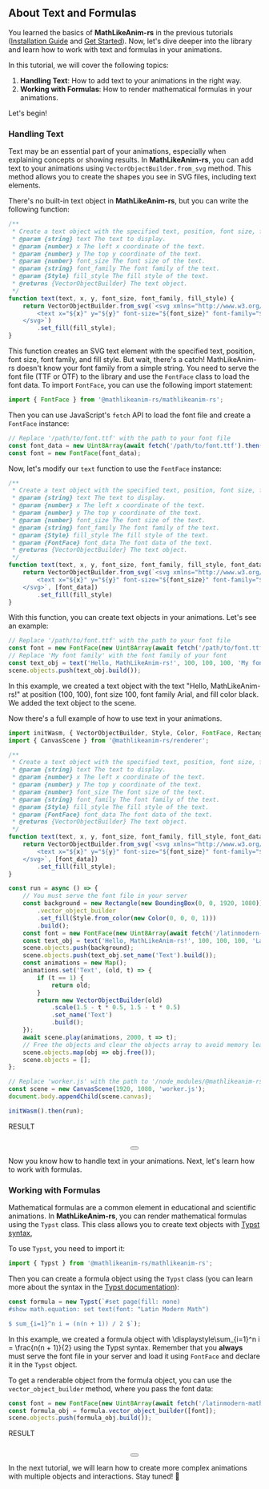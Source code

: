 ## About Text and Formulas

<link rel="stylesheet" href="https://cdn.jsdelivr.net/npm/katex@0.16.21/dist/katex.min.css" integrity="sha384-zh0CIslj+VczCZtlzBcjt5ppRcsAmDnRem7ESsYwWwg3m/OaJ2l4x7YBZl9Kxxib" crossorigin="anonymous">

You learned the basics of **MathLikeAnim-rs** in the previous tutorials ([Installation Guide](./tutorial-Install%20the%20library.html) and [Get Started](./tutorial-Get%20started.html)). Now, let's dive deeper into the library and learn how to work with text and formulas in your animations.

In this tutorial, we will cover the following topics:

1. **Handling Text**: How to add text to your animations in the right way.
2. **Working with Formulas**: How to render mathematical formulas in your animations.

Let's begin!

### Handling Text
Text may be an essential part of your animations, especially when explaining concepts or showing results. In **MathLikeAnim-rs**, you can add text to your animations using `VectorObjectBuilder.from_svg` method. This method allows you to create the shapes you see in SVG files, including text elements.

There's no built-in text object in **MathLikeAnim-rs**, but you can write the following function:

```javascript
/**
 * Create a text object with the specified text, position, font size, font family, and fill style.
 * @param {string} text The text to display.
 * @param {number} x The left x coordinate of the text.
 * @param {number} y The top y coordinate of the text.
 * @param {number} font_size The font size of the text.
 * @param {string} font_family The font family of the text.
 * @param {Style} fill_style The fill style of the text.
 * @returns {VectorObjectBuilder} The text object.
 */
function text(text, x, y, font_size, font_family, fill_style) {
    return VectorObjectBuilder.from_svg(`<svg xmlns="http://www.w3.org/2000/svg">
        <text x="${x}" y="${y}" font-size="${font_size}" font-family="${font_family}">${text}</text>
    </svg>`)
        .set_fill(fill_style);
}
```

This function creates an SVG text element with the specified text, position, font size, font family, and fill style. But wait, there's a catch! MathLikeAnim-rs doesn't know your font family from a simple string. You need to serve the font file (TTF or OTF) to the library and use the `FontFace` class to load the font data. To import `FontFace`, you can use the following import statement:

```javascript
import { FontFace } from '@mathlikeanim-rs/mathlikeanim-rs';
```

Then you can use JavaScript's `fetch` API to load the font file and create a `FontFace` instance:

```javascript
// Replace '/path/to/font.ttf' with the path to your font file
const font_data = new Uint8Array(await fetch('/path/to/font.ttf').then(res => res.arrayBuffer()));
const font = new FontFace(font_data);
```

Now, let's modify our `text` function to use the `FontFace` instance:

```javascript
/**
 * Create a text object with the specified text, position, font size, font family, and fill style.
 * @param {string} text The text to display.
 * @param {number} x The left x coordinate of the text.
 * @param {number} y The top y coordinate of the text.
 * @param {number} font_size The font size of the text.
 * @param {string} font_family The font family of the text.
 * @param {Style} fill_style The fill style of the text.
 * @param {FontFace} font_data The font data of the text.
 * @returns {VectorObjectBuilder} The text object.
 */
function text(text, x, y, font_size, font_family, fill_style, font_data) {
    return VectorObjectBuilder.from_svg(`<svg xmlns="http://www.w3.org/2000/svg">
        <text x="${x}" y="${y}" font-size="${font_size}" font-family="${font_family}">${text}</text>
    </svg>`, [font_data])
        .set_fill(fill_style)
}
```

With this function, you can create text objects in your animations. Let's see an example:

```javascript
// Replace '/path/to/font.ttf' with the path to your font file
const font = new FontFace(new Uint8Array(await fetch('/path/to/font.ttf').then(res => res.arrayBuffer())));
// Replace 'My font family' with the font family of your font
const text_obj = text('Hello, MathLikeAnim-rs!', 100, 100, 100, 'My font family', Style.from_color(new Color(0, 0, 0, 1)), font);
scene.objects.push(text_obj.build());
```

In this example, we created a text object with the text "Hello, MathLikeAnim-rs!" at position (100, 100), font size 100, font family Arial, and fill color black. We added the text object to the scene.

Now there's a full example of how to use text in your animations.

```javascript
import initWasm, { VectorObjectBuilder, Style, Color, FontFace, Rectangle, BoundingBox } from '@mathlikeanim-rs/mathlikeanim-rs';
import { CanvasScene } from '@mathlikeanim-rs/renderer';

/**
 * Create a text object with the specified text, position, font size, font family, and fill style.
 * @param {string} text The text to display.
 * @param {number} x The left x coordinate of the text.
 * @param {number} y The top y coordinate of the text.
 * @param {number} font_size The font size of the text.
 * @param {string} font_family The font family of the text.
 * @param {Style} fill_style The fill style of the text.
 * @param {FontFace} font_data The font data of the text.
 * @returns {VectorObjectBuilder} The text object.
 */
function text(text, x, y, font_size, font_family, fill_style, font_data) {
    return VectorObjectBuilder.from_svg(`<svg xmlns="http://www.w3.org/2000/svg">
        <text x="${x}" y="${y}" font-size="${font_size}" font-family="${font_family}">${text}</text>
    </svg>`, [font_data])
        .set_fill(fill_style);
}

const run = async () => {
    // You must serve the font file in your server
    const background = new Rectangle(new BoundingBox(0, 0, 1920, 1080))
        .vector_object_builder
        .set_fill(Style.from_color(new Color(0, 0, 0, 1)))
        .build();
    const font = new FontFace(new Uint8Array(await fetch('/latinmodern-math.otf').then(res => res.arrayBuffer())));
    const text_obj = text('Hello, MathLikeAnim-rs!', 100, 100, 100, 'Latin Modern Math', Style.from_color(new Color(0, 0, 0, 1)), font);
    scene.objects.push(background);
    scene.objects.push(text_obj.set_name('Text').build());
    const animations = new Map();
    animations.set('Text', (old, t) => {
        if (t == 1) {
            return old;
        }
        return new VectorObjectBuilder(old)
            .scale(1.5 - t * 0.5, 1.5 - t * 0.5)
            .set_name('Text')
            .build();
    });
    await scene.play(animations, 2000, t => t);
    // Free the objects and clear the objects array to avoid memory leaks
    scene.objects.map(obj => obj.free());
    scene.objects = [];
};

// Replace 'worker.js' with the path to '/node_modules/@mathlikeanim-rs/renderer/dist/offscreen-canvas-worker.js'
const scene = new CanvasScene(1920, 1080, 'worker.js');
document.body.appendChild(scene.canvas);

initWasm().then(run);
```

<script type="importmap">
    {
        "imports": {
            "@mathlikeanim-rs/renderer": "./node_modules/@mathlikeanim-rs/renderer/dist/index.js",
            "./node_modules/@mathlikeanim-rs/renderer/dist/svg-scene": "./node_modules/@mathlikeanim-rs/renderer/dist/svg-scene.js",
            "./node_modules/@mathlikeanim-rs/renderer/dist/canvas-scene": "./node_modules/@mathlikeanim-rs/renderer/dist/canvas-scene.js",
            "./node_modules/@mathlikeanim-rs/renderer/dist/scene": "./node_modules/@mathlikeanim-rs/renderer/dist/scene.js",
            "@mathlikeanim-rs/mathlikeanim-rs": "./node_modules/@mathlikeanim-rs/mathlikeanim-rs/index.js",
            "@mathlikeanim-rs/mathlikeanim-rs/": "./node_modules/@mathlikeanim-rs/mathlikeanim-rs/",
            "katex": "https://cdn.jsdelivr.net/npm/katex@0.16.21/dist/katex.mjs"
        }
    }
</script>

<div class="pre-div">
    <div class="pre-top-bar-container">
        <div class="code-lang-name-container">
            <div class="code-lang-name">RESULT</div>
        </div>
    </div>
    <div style="margin-top: 2rem;">
        <div style="display: flex; justify-content: center;">
            <canvas id="canvas" width="1920" height="1080"></canvas>
        </div>
        <div style="display: flex; justify-content: center;">
            <button class="icon-button" id="run-button"></button>
        </div>
    </div>
</div>

Now you know how to handle text in your animations. Next, let's learn how to work with formulas.

### Working with Formulas
Mathematical formulas are a common element in educational and scientific animations. In **MathLikeAnim-rs**, you can render mathematical formulas using the `Typst` class. This class allows you to create text objects with [Typst syntax](https://typst.app/docs/), 

To use `Typst`, you need to import it:

```javascript
import { Typst } from '@mathlikeanim-rs/mathlikeanim-rs';
```

Then you can create a formula object using the `Typst` class (you can learn more about the syntax in the [Typst documentation](https://typst.app/docs/)):

```javascript
const formula = new Typst(`#set page(fill: none)
#show math.equation: set text(font: "Latin Modern Math")

$ sum_{i=1}^n i = (n(n + 1)) / 2 $`);
```

In this example, we created a formula object with <span class="katex">\displaystyle\sum_{i=1}^n i = \frac{n(n + 1)}{2}</span> using the Typst syntax. Remember that you **always** must serve the font file in your server and load it using `FontFace` and declare it in the `Typst` object.

To get a renderable object from the formula object, you can use the `vector_object_builder` method, where you pass the font data:

```javascript
const font = new FontFace(new Uint8Array(await fetch('/latinmodern-math.otf').then(res => res.arrayBuffer())));
const formula_obj = formula.vector_object_builder([font]);
scene.objects.push(formula_obj.build());
```

<div class="pre-div">
    <div class="pre-top-bar-container">
        <div class="code-lang-name-container">
            <div class="code-lang-name">RESULT</div>
        </div>
    </div>
    <div style="margin-top: 2rem;">
        <div style="display: flex; justify-content: center;">
            <canvas id="canvas-2" width="1920" height="1080"></canvas>
        </div>
        <div style="display: flex; justify-content: center;">
            <button class="icon-button" id="run-button-2"></button>
        </div>
    </div>
</div>

<script type="module">
    import initWasm, { VectorObjectBuilder, Style, Color, Rectangle, BoundingBox, Typst, FontFace, Point2D } from '@mathlikeanim-rs/mathlikeanim-rs';
    import { CanvasScene } from '@mathlikeanim-rs/renderer';
    import katex from "katex";

    /**
     * Create a text object with the specified text, position, font size, font family, and fill style.
     * @param {string} text The text to display.
     * @param {number} x The left x coordinate of the text.
     * @param {number} y The top y coordinate of the text.
     * @param {number} font_size The font size of the text.
     * @param {string} font_family The font family of the text.
     * @param {Style} fill_style The fill style of the text.
     * @param {FontFace} font_data The font data of the text.
     * @returns {VectorObjectBuilder} The text object.
     */
    function text(text, x, y, font_size, font_family, fill_style, font_data) {
        return VectorObjectBuilder.from_svg(`<svg xmlns="http://www.w3.org/2000/svg">
            <text x="${x}" y="${y}" font-size="${font_size}" font-family="${font_family}">${text}</text>
        </svg>`, [font_data])
            .set_fill(fill_style);
    }

    const fontFace = new Uint8Array(await fetch('./latinmodern-math.otf').then(res => res.arrayBuffer()))

    const run = async () => {
        button.disabled = true;
        const background = new Rectangle(new BoundingBox(0, 0, 1920, 1080))
            .vector_object_builder
            .set_fill(Style.from_color(new Color(0, 0, 0, 1)))
            .build();
        const font = new FontFace(fontFace);
        const text_obj = text('Hello, MathLikeAnim-rs!', 100, 100, 100, 'Latin Modern Math', Style.from_color(new Color(255, 255, 255, 1)), font);
        scene.objects.push(background);
        scene.objects.push(text_obj.set_name('Text').build());
        const animations = new Map();
        animations.set('Text', (old, t) => {
            if (t == 1) {
                return old;
            }
            return new VectorObjectBuilder(old)
                .scale(1.5 - t * 0.5, 1.5 - t * 0.5)
                .set_name('Text')
                .build();
        });
        await scene.play(animations, 2000, t => t);
        scene.objects.map(obj => obj.free());
        scene.objects = [];
        button.disabled = false;
    };

    const scene = new CanvasScene(1920, 1080, './node_modules/@mathlikeanim-rs/renderer/dist/offscreen-canvas-worker.js');
    const button = document.getElementById('run-button');
    const svgContent = await fetch('./assets/play.svg').then(res => res.text());
    button.innerHTML = svgContent;
    button.addEventListener('click', run);
    const canvas = document.getElementById('canvas');
    scene.canvas = canvas;
    const offscreen = canvas.transferControlToOffscreen();
    const worker = new Worker('./node_modules/@mathlikeanim-rs/renderer/dist/offscreen-canvas-worker.js');
    worker.postMessage(offscreen, [offscreen]);
    scene.worker = worker;
    canvas.style.width = '80%';
    canvas.style.height = 'auto';

    const run2 = async () => {
        const background = new Rectangle(new BoundingBox(0, 0, 1920, 1080))
            .vector_object_builder
            .set_fill(Style.from_color(new Color(127, 127, 127, 1)))
            .build();
        const formula = new Typst(`#set page(fill: none)
#show math.equation: set text(font: "Latin Modern Math")

$ sum_(i=1)^n i = (n(n + 1)) / 2 $`);
        const font = new FontFace(fontFace);
        const formula_obj = formula.vector_object_builder([font]);
        scene2.objects.push(background);
        scene2.objects.push(formula_obj.scale_to_width(960).move_to(new Point2D(960, 540)).build());
        scene2.render();
        scene2.objects.map(obj => obj.free());
        scene2.objects = [];
    };

    const scene2 = new CanvasScene(1920, 1080, './node_modules/@mathlikeanim-rs/renderer/dist/offscreen-canvas-worker.js');
    const button2 = document.getElementById('run-button-2');
    const canvas2 = document.getElementById('canvas-2');
    scene2.canvas = canvas2;
    const offscreen2 = canvas2.transferControlToOffscreen();
    const worker2 = new Worker('./node_modules/@mathlikeanim-rs/renderer/dist/offscreen-canvas-worker.js');
    worker2.postMessage(offscreen2, [offscreen2]);
    scene2.worker = worker2;
    canvas2.style.width = '80%';
    canvas2.style.height = 'auto';
    button2.innerHTML = svgContent;
    button2.addEventListener('click', run2);

    initWasm().then(() => {
        run();
        run2();
    });
    const katexEls = document.querySelectorAll('.katex');
    katexEls.forEach((element) => {
        element.outerHTML = katex.renderToString(element.innerHTML, { throwOnError: false });
    });
</script>

In the next tutorial, we will learn how to create more complex animations with multiple objects and interactions. Stay tuned! 👀